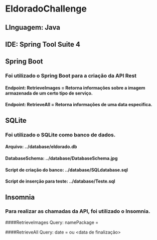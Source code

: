# EldoradoChallenge

## LInguagem: Java
## IDE: Spring Tool Suite 4

## Spring Boot 
### Foi utilizado o Spring Boot para a criação da API Rest

#### Endpoint: RetrieveImages = Retorna informações sobre a imagem armazenada de um certo tipo de serviço.
#### Endpoint: RetrieveAll = Retorna informações de uma data especifica.

## SQLite 
### Foi utilizado o SQLite como banco de dados. 

#### Arquivo: ../database/eldorado.db
#### DatabaseSchema: ../database/DatabaseSchema.jpg

#### Script de criação do banco: ../database/SQLdatabase.sql
#### Script de inserção para teste: ../database/Teste.sql

## Insomnia
### Para realizar as chamadas da API, foi utilizado o Insomnia.

####RetrieveImages
Query: namePackage = <name do pacote>

####RetrieveAll
Query: date = <data de inicio> ou <data de finalização>

